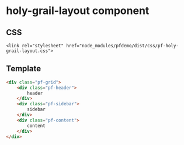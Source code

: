 # holy-grail-layout component

## CSS

    <link rel="stylesheet" href="node_modules/pfdemo/dist/css/pf-holy-grail-layout.css">    

## Template

```html
<div class="pf-grid">
    <div class="pf-header">
        header
    </div>
    <div class="pf-sidebar">
        sidebar
    </div>
    <div class="pf-content">
        content
    </div>
</div>
```